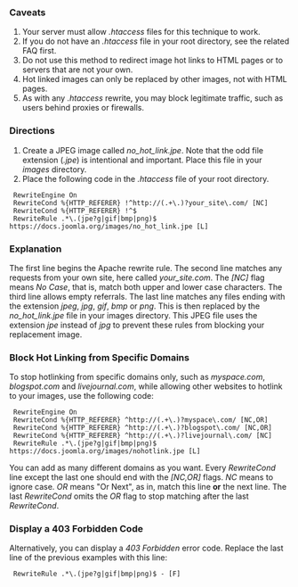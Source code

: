 <!-- Filename: How_do_you_block_direct_hot_linking_to_image_files_using_htaccess%3F / Display title: How do you block direct hot linking to image files using htaccess? -->

### Caveats

1.  Your server must allow *.htaccess* files for this technique to work.
2.  If you do not have an *.htaccess* file in your root directory, see
    the related FAQ first.
3.  Do not use this method to redirect image hot links to HTML pages or
    to servers that are not your own.
4.  Hot linked images can only be replaced by other images, not with
    HTML pages.
5.  As with any *.htaccess* rewrite, you may block legitimate traffic,
    such as users behind proxies or firewalls.

### Directions

1.  Create a JPEG image called *no_hot_link.jpe*. Note that the odd file
    extension (*.jpe*) is intentional and important. Place this file in
    your *images* directory.
2.  Place the following code in the *.htaccess* file of your root
    directory.

<!-- -->

     RewriteEngine On
     RewriteCond %{HTTP_REFERER} !^http://(.+\.)?your_site\.com/ [NC]
     RewriteCond %{HTTP_REFERER} !^$
     RewriteRule .*\.(jpe?g|gif|bmp|png)$ https://docs.joomla.org/images/no_hot_link.jpe [L]

### Explanation

The first line begins the Apache rewrite rule. The second line matches
any requests from your own site, here called *your_site.com*. The
*\[NC\]* flag means *No Case*, that is, match both upper and lower case
characters. The third line allows empty referrals. The last line matches
any files ending with the extension *jpeg*, *jpg*, *gif*, *bmp* or
*png*. This is then replaced by the *no_hot_link.jpe* file in your
images directory. This JPEG file uses the extension *jpe* instead of
*jpg* to prevent these rules from blocking your replacement image.

### Block Hot Linking from Specific Domains

To stop hotlinking from specific domains only, such as *myspace.com*,
*blogspot.com* and *livejournal.com*, while allowing other websites to
hotlink to your images, use the following code:

     RewriteEngine On
     RewriteCond %{HTTP_REFERER} ^http://(.+\.)?myspace\.com/ [NC,OR]
     RewriteCond %{HTTP_REFERER} ^http://(.+\.)?blogspot\.com/ [NC,OR]
     RewriteCond %{HTTP_REFERER} ^http://(.+\.)?livejournal\.com/ [NC]
     RewriteRule .*\.(jpe?g|gif|bmp|png)$ https://docs.joomla.org/images/nohotlink.jpe [L]

You can add as many different domains as you want. Every *RewriteCond*
line except the last one should end with the *\[NC,OR\]* flags. *NC*
means to ignore case. *OR* means "Or Next", as in, match this line
**or** the next line. The last *RewriteCond* omits the *OR* flag to stop
matching after the last *RewriteCond*.

### Display a 403 Forbidden Code

Alternatively, you can display a *403 Forbidden* error code. Replace the
last line of the previous examples with this line:

     RewriteRule .*\.(jpe?g|gif|bmp|png)$ - [F]
